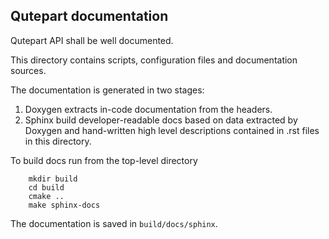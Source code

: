 ## Qutepart documentation

Qutepart API shall be well documented.

This directory contains scripts, configuration files and documentation sources.

The documentation is generated in two stages:

1. Doxygen extracts in-code documentation from the headers.
2. Sphinx build developer-readable docs based on data extracted by Doxygen and hand-written high level descriptions contained in .rst files in this directory.

To build docs run from the top-level directory

```
    mkdir build
    cd build
    cmake ..
    make sphinx-docs
```

The documentation is saved in `build/docs/sphinx`.
